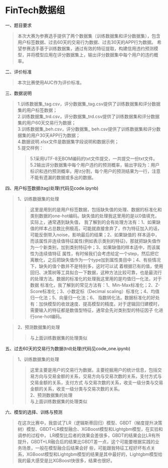 # FinTech数据组
一、题目要求  
>本次大赛为参赛选手提供了两个数据集（训练数据集和评分数据集），包含用户标签数据、过去60天的交易行为数据、过去30天的APP行为数据。
希望参赛选手基于训练数据集，通过有效的特征提取，构建信用违约预测模型，并将模型应用在评分数据集上，输出评分数据集中每个用户的违约概率。  

二、评价标准  
>本次比赛使用AUC作为评价标准。  

三、数据说明  
>1.训练数据集_tag.csv，评分数据集_tag.csv提供了训练数据集和评分数据集的用户标签数据；  
>2.训练数据集_trd.csv，评分数据集_trd.csv提供了训练数据集和评分数据集的用户60天交易行为数据；  
>3.训练数据集_beh.csv，评分数据集_ beh.csv提供了训练数据集和评分数据集的用户30天APP行为数据；  
>4.数据说明.xlsx文件是数据集字段说明和数据示例；  
>5.提交样例：  
>>5.1采⽤UTF-8⽆BOM编码的txt⽂件提交，⼀共提交⼀份txt⽂件。  
>>5.2输出评分数据集中每个用户违约的预测概率，输出字段为：用户标识和违约预测概率，用\t分割，每个用户的预测结果为一行，注意不能有遗漏的数据或多出的数据。


四、用户标签数据(tag)处理(代码见code.ipynb)  
>1、训练数据集的处理  
>>这里是用到的是用户标签数据，包括缺失值的处理、数据的标准化和类别数据的one-hot编码。缺失值的处理我这里用的是以0值填充，实际上，通常遇到缺失值，
我了解到的会有处理方法有：1、如果缺值的样本占总数比例极高，可能就直接舍弃了，作为特征加入的话，可能反倒带入noise，影响最后的结果；2、如果缺值的
样本适中，而该属性非连续值特征属性(例如表示类别的特征)，那就把缺失值作为一个新类别，加到类别特征中；3、如果缺值的样本适中，而该属性为连续值特征
属性，有时候我们会考虑给定一个step，然后把它离散化，之后把缺失值作为一个type加到属性类目中；4、有些情况下，缺失的值个数并不是特别多，这时可以试
着根据已有的值，使用回归、决策树等工具拟合一下数据，这种方法比较可靠，也是最流行的处理方法。数据的标准化的处理我这里用的是均值归一化法，对于数据
标准化，我了解到的常见方法有：1、Min-Max标准化；2、Z-Score标准化；3、小数定标（Decimal scaling）标准化；4、均值归一化法；5、向量归一化法；6、
指数转化法。数据标准化的好处有：加快模型的收敛速度、提高模型的精度。对于逻辑回归建模时，需要输入的特征都是数值型特征，通常会先对类别型的特征因子
化进行one-hot编码。  

>2、预测数据集的处理  
>>与上面训练数据集的处理类似  

五、过去60天的交易行为数据(trd)处理(代码见code_one.ipynb)  
>1、训练数据集的处理
>>这里主要是用户的交易行为数据，主要挖掘用户的统计信息，包括交易方向与交易金额的关系，交易方向与交易次数的关系，支付方式与交易金额的关系，支付方式
与交易次数的关系，收支一级分类与交易金额的关系，收支一级分类与交易次数的关系。  
>2、预测数据集的处理  
>>与上面训练数据集的处理类似  

六、模型的选择、训练与预测
>在这次比赛中，我尝试了LR（逻辑斯蒂回归）模型、GBDT（梯度提升决策树）模型、GBDT+LR模型融合、XGBoost模型和Lightgbm模型，在实验和调参的过程中，
LR模型比后者的效果会差很多，GBDT的结果会比LR有所提升，GBDT+LR融合后的结果比GBDT差一点，这个可能要根据实践的业务场景，一般在模型融合后结果会好
些，可能跟我特征工程好坏有点关系，XGBoost模型和Lightgbm模型的结果是其中最好的，Lightgbm模型给我的最大感受是比XGBoost快很多，结果也很好。
